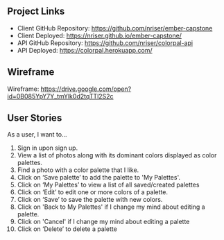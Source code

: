 ## Project Links

- Client GitHub Repository: https://github.com/nriser/ember-capstone
- Client Deployed: https://nriser.github.io/ember-capstone/
- API GitHub Repository: https://github.com/nriser/colorpal-api
- API Deployed: https://colorpal.herokuapp.com/

## Wireframe

Wireframe:
https://drive.google.com/open?id=0B085YpY7Y_tmYlk0d2tqTTl2S2c

## User Stories

As a user, I want to…
1. Sign in upon sign up.
2. View a list of photos along with its dominant colors displayed as color palettes.
4. Find a photo with a color palette that I like.
5. Click on ‘Save palette’ to add the palette to 'My Palettes'.
5. Click on ‘My Palettes’ to view a list of all saved/created palettes
6. Click on ‘Edit’ to edit one or more colors of a palette.
7. Click on ‘Save’ to save the palette with new colors.
8. Click on 'Back to My Palettes' if I change my mind about editing a palette.
9. Click on 'Cancel' if I change my mind about editing a palette
10. Click on ‘Delete’ to delete a palette

